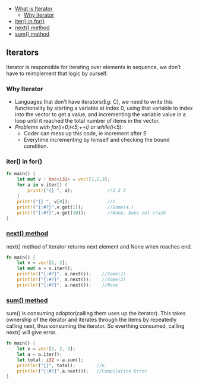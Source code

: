 - [What is Iterator](#what)
  - [Why iterator](#why)
- [iter() in for()](#itfor)
- [next() method](#next)
- [sum() method](#sum)

<a name=what></a>
## Iterators
Iterator is responsible for iterating over elements in sequence, we don’t have to reimplement that logic by ourself.

<a name=why></a>
### Why Iterator
- Languages that don’t have iterators(Eg: C), we need to write this functionality by starting a variable at index 0, using that variable to index into the vector to get a value, and incrementing the variable value in a loop until it reached the total number of items in the vector.
- _Problems with for(i=0;i<5;++i) or while(i<5):_ 
  - Coder can mess up this code, ie increment after 5
  - Everytime incrementing by himself and checking the bound condition.

<a name=itfor></a>
### iter() in for()
```rs
fn main() {
    let mut v : Vec<i32> = vec![1,2,3];
    for a in v.iter() {
        print!("{} ", a);             //1 2 3
    }
    print!("{} ", v[0]);              //1
    print!("{:#?}",v.get(1));         //Some(4,)
    print!("{:#?}",v.get(10));        //None. Does not crash    
}    
```

<a name=next></a>
### [next() method](#next)
next() method of iterator returns next element and None when reaches end.
```rs
fn main() {
    let v = vec![1, 2];
    let mut a = v.iter();
    println!("{:#?}", a.next());    //Some(1)
    println!("{:#?}", a.next());    //Some(2)
    println!("{:#?}", a.next());    //None
```

### [sum() method](#sum)
sum() is consuming adoptor(calling them uses up the iterator). This takes ownership of the iterator and iterates through the items by repeatedly calling next, thus consuming the iterator. So everthing consumed, calling next() will give error.
```rs
fn main() {
    let v = vec![1, 2, 3];
    let a = a.iter();
    let total: i32 = a.sum();
    println!("{}", total);        //6
    println!("{:#?}",a.next());   //Compilation Error
}
```
